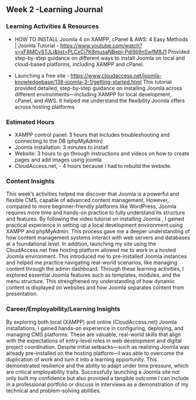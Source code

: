 ## ﻿Week 2 -Learning  Journal


### Learning Activities & Resources
* HOW TO INSTALL Joomla 4 on XAMPP, cPanel & AWS: 4 Easy Methods | Joomla Tutorial - https://www.youtube.com/watch?v=xF8MCvSTJLI&list=PLCxCi7K8musaNBepi-Pdj9Ij9nSwfM8J1
Provided step-by-step guidance on different ways to install Joomla on local and cloud-based platforms, including XAMPP and cPanel.

* Launching a free site - https://www.cloudaccess.net/joomla-knowledgebase/138-joomla-3-1/getting-started.html
This tutorial provided detailed, step-by-step guidance on installing Joomla across different environments—including XAMPP for local development, cPanel, and AWS. It helped me understand the flexibility Joomla offers across hosting platforms
  


### Estimated Hours
* XAMPP control panel: 3 hours that includes troubleshooting and connecting to the DB (phpMyAdmin)
* Joomla installation:  3 minutes to install
* Website: 3 hours to go through instructions and videos on how to create pages and add images using joomla
* CloudAccess.net, - 4 hours because I had to rebuild the website.


### Content Insights
This week’s activities helped me discover that Joomla is a powerful and flexible CMS, capable of advanced content management. However, compared to more beginner-friendly platforms like WordPress, Joomla requires more time and hands-on practice to fully understand its structure and features.
By following the video tutorial on installing Joomla , I gained practical experience in setting up a local development environment using XAMPP and phpMyAdmin. This process gave me a deeper understanding of how content management systems interact with web servers and databases at a foundational level.
In addition, launching my site using the CloudAccess.net free hosting platform allowed me to work in a hosted Joomla environment. This introduced me to pre-installed Joomla instances and helped me practice navigating real-world scenarios, like managing content through the admin dashboard.
Through these learning activities, I explored essential Joomla features such as templates, modules, and the menu structure. This strengthened my understanding of how dynamic content is displayed on websites and how Joomla separates content from presentation.



### Career/Employability/Learning Insights
By exploring both local (XAMPP) and online (CloudAccess.net) Joomla installations, I gained hands-on experience in configuring, deploying, and managing CMS platforms. These are valuable, real-world skills that align with the expectations of entry-level roles in web development and digital project coordination.
Despite initial setbacks—such as realizing Joomla was already pre-installed on the hosting platform—I was able to overcome the duplication of work and turn it into a learning opportunity. This demonstrated resilience and the ability to adapt under time pressure, which are critical employability traits.
Successfully launching a Joomla site  not only built my confidence but also provided a tangible outcome I can include in a professional portfolio or discuss in interviews as a demonstration of my technical and problem-solving abilities.


